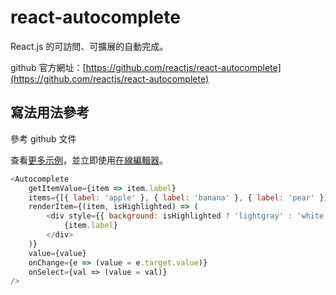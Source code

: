 # react-autocomplete

React.js 的可訪問、可擴展的自動完成。

github 官方網址：[https://github.com/reactjs/react-autocomplete](https://github.com/reactjs/react-autocomplete)

## 寫法用法參考

參考 github 文件

查看[更多示例](https://reactcommunity.org/react-autocomplete/)，並立即使用[在線編輯器](http://jsbin.com/mipesawapi/edit?js,output)。

```js
<Autocomplete
	getItemValue={item => item.label}
	items={[{ label: 'apple' }, { label: 'banana' }, { label: 'pear' }]}
	renderItem={(item, isHighlighted) => (
		<div style={{ background: isHighlighted ? 'lightgray' : 'white' }}>
			{item.label}
		</div>
	)}
	value={value}
	onChange={e => (value = e.target.value)}
	onSelect={val => (value = val)}
/>
```
